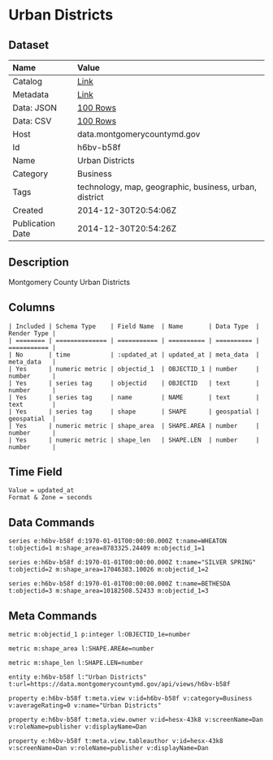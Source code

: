 # Urban Districts

## Dataset

| Name | Value |
| :--- | :---- |
| Catalog | [Link](https://catalog.data.gov/dataset/montgomery-county-urban-districts) |
| Metadata | [Link](https://data.montgomerycountymd.gov/api/views/h6bv-b58f) |
| Data: JSON | [100 Rows](https://data.montgomerycountymd.gov/api/views/h6bv-b58f/rows.json?max_rows=100) |
| Data: CSV | [100 Rows](https://data.montgomerycountymd.gov/api/views/h6bv-b58f/rows.csv?max_rows=100) |
| Host | data.montgomerycountymd.gov |
| Id | h6bv-b58f |
| Name | Urban Districts |
| Category | Business |
| Tags | technology, map, geographic, business, urban, district |
| Created | 2014-12-30T20:54:06Z |
| Publication Date | 2014-12-30T20:54:26Z |

## Description

Montgomery County Urban Districts

## Columns

```ls
| Included | Schema Type    | Field Name  | Name       | Data Type  | Render Type |
| ======== | ============== | =========== | ========== | ========== | =========== |
| No       | time           | :updated_at | updated_at | meta_data  | meta_data   |
| Yes      | numeric metric | objectid_1  | OBJECTID_1 | number     | number      |
| Yes      | series tag     | objectid    | OBJECTID   | text       | number      |
| Yes      | series tag     | name        | NAME       | text       | text        |
| Yes      | series tag     | shape       | SHAPE      | geospatial | geospatial  |
| Yes      | numeric metric | shape_area  | SHAPE.AREA | number     | number      |
| Yes      | numeric metric | shape_len   | SHAPE.LEN  | number     | number      |
```

## Time Field

```ls
Value = updated_at
Format & Zone = seconds
```

## Data Commands

```ls
series e:h6bv-b58f d:1970-01-01T00:00:00.000Z t:name=WHEATON t:objectid=1 m:shape_area=8783325.24409 m:objectid_1=1

series e:h6bv-b58f d:1970-01-01T00:00:00.000Z t:name="SILVER SPRING" t:objectid=2 m:shape_area=17046383.10026 m:objectid_1=2

series e:h6bv-b58f d:1970-01-01T00:00:00.000Z t:name=BETHESDA t:objectid=3 m:shape_area=10182508.52433 m:objectid_1=3
```

## Meta Commands

```ls
metric m:objectid_1 p:integer l:OBJECTID_1e=number

metric m:shape_area l:SHAPE.AREAe=number

metric m:shape_len l:SHAPE.LEN=number

entity e:h6bv-b58f l:"Urban Districts" t:url=https://data.montgomerycountymd.gov/api/views/h6bv-b58f

property e:h6bv-b58f t:meta.view v:id=h6bv-b58f v:category=Business v:averageRating=0 v:name="Urban Districts"

property e:h6bv-b58f t:meta.view.owner v:id=hesx-43k8 v:screenName=Dan v:roleName=publisher v:displayName=Dan

property e:h6bv-b58f t:meta.view.tableauthor v:id=hesx-43k8 v:screenName=Dan v:roleName=publisher v:displayName=Dan
```